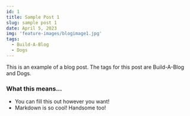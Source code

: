 ```yaml
---
id: 1
title: Sample Post 1
slug: sample post 1
date: April 5, 2023
img: 'feature-images/blogimage1.jpg'
tags:
  - Build-A-Blog
  - Dogs
---
```


This is an example of a blog post. The tags for this post are Build-A-Blog and Dogs.

<!--more-->

### What this means...

- You can fill this out however you want!
- Markdown is so cool! Handsome too!
